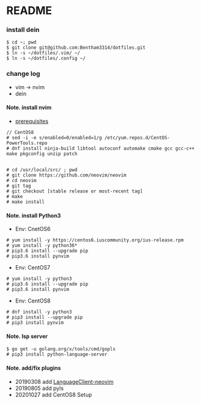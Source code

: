 # README

### install dein

```
$ cd ~; pwd
$ git clone git@github.com:Bentham3314/dotfiles.git
$ ln -s ~/dotfiles/.vim/ ~/
$ ln -s ~/dotfiles/.config ~/
```

### change log

- vim -> nvim
- dein


#### Note. install nvim

- [prerequisites](https://github.com/neovim/neovim/wiki/Building-Neovim#build-prerequisites)  

```
// CentOS8
# sed -i -e s/enabled=0/enabled=1/g /etc/yum.repos.d/CentOS-PowerTools.repo
# dnf install ninja-build libtool autoconf automake cmake gcc gcc-c++ make pkgconfig unzip patch


# cd /usr/local/src/ ; pwd
# git clone https://github.com/neovim/neovim
# cd neovim
# git tag
# git checkout [stable release or most-recent tag]
# make
# make install
```

#### Note. install Python3

- Env: CnetOS6

```
# yum install -y https://centos6.iuscommunity.org/ius-release.rpm
# yum install -y python36*
# pip3.6 install --upgrade pip
# pip3.6 install pynvim
```

- Env: CentOS7

```
# yum install -y python3
# pip3.6 install --upgrade pip
# pip3.6 install pynvim
```

- Env: CentOS8

```
# dnf install -y python3
# pip3 install --upgrade pip
# pip3 install pynvim
```

#### Note. lsp server

```
$ go get -u golang.org/x/tools/cmd/gopls
# pip3 install python-language-server
```

#### Note. add/fix plugins

- 20190308 add [LanguageClient-neovim](https://github.com/autozimu/LanguageClient-neovim)  
- 20190805 add pyls  
- 20201027 add CentOS8 Setup  
